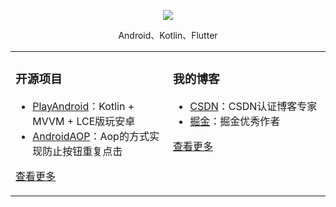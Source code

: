  
<p align="center">
  <img src="https://github-readme-stats.vercel.app/api?username=zhujiang521&show_icons=true&theme=graywhite"/>
</p>

<p align="center"> Android、Kotlin、Flutter </p>  

<table align="center"><tr>
<td valign="top" width="50%">

### 开源项目  
- [PlayAndroid](https://github.com/zhujiang521/PlayAndroid)：Kotlin + MVVM + LCE版玩安卓	
- [AndroidAOP](https://github.com/zhujiang521/AndroidAOP)：Aop的方式实现防止按钮重复点击
   
[查看更多](https://github.com/zhujiang521)	 
	
</td>

<td valign="top" width="50%">

### 我的博客
- [CSDN](https://zhujiang.blog.csdn.net/)：CSDN认证博客专家
- [掘金](https://juejin.cn/user/3913917127985240)：掘金优秀作者

[查看更多](https://juejin.cn/user/3913917127985240)

</td>
</tr>
</table>
